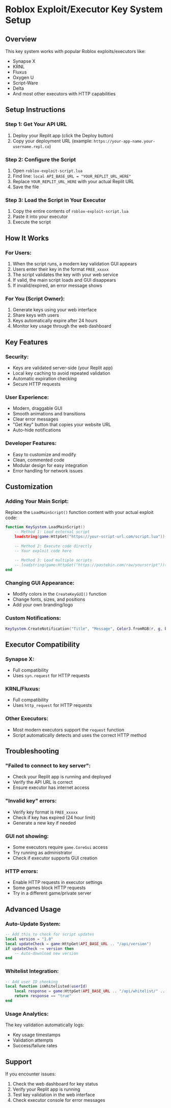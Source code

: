 # Roblox Exploit/Executor Key System Setup

## Overview
This key system works with popular Roblox exploits/executors like:
- Synapse X
- KRNL
- Fluxus
- Oxygen U
- Script-Ware
- Delta
- And most other executors with HTTP capabilities

## Setup Instructions

### Step 1: Get Your API URL
1. Deploy your Replit app (click the Deploy button)
2. Copy your deployment URL (example: `https://your-app-name.your-username.repl.co`)

### Step 2: Configure the Script
1. Open `roblox-exploit-script.lua`
2. Find line: `local API_BASE_URL = "YOUR_REPLIT_URL_HERE"`
3. Replace `YOUR_REPLIT_URL_HERE` with your actual Replit URL
4. Save the file

### Step 3: Load the Script in Your Executor
1. Copy the entire contents of `roblox-exploit-script.lua`
2. Paste it into your executor
3. Execute the script

## How It Works

### For Users:
1. When the script runs, a modern key validation GUI appears
2. Users enter their key in the format `FREE_xxxxx`
3. The script validates the key with your web service
4. If valid, the main script loads and GUI disappears
5. If invalid/expired, an error message shows

### For You (Script Owner):
1. Generate keys using your web interface
2. Share keys with users
3. Keys automatically expire after 24 hours
4. Monitor key usage through the web dashboard

## Key Features

### Security:
- Keys are validated server-side (your Replit app)
- Local key caching to avoid repeated validation
- Automatic expiration checking
- Secure HTTP requests

### User Experience:
- Modern, draggable GUI
- Smooth animations and transitions
- Clear error messages
- "Get Key" button that copies your website URL
- Auto-hide notifications

### Developer Features:
- Easy to customize and modify
- Clean, commented code
- Modular design for easy integration
- Error handling for network issues

## Customization

### Adding Your Main Script:
Replace the `LoadMainScript()` function content with your actual exploit code:

```lua
function KeySystem.LoadMainScript()
    -- Method 1: Load external script
    loadstring(game:HttpGet("https://your-script-url.com/script.lua"))()
    
    -- Method 2: Execute code directly
    -- Your exploit code here
    
    -- Method 3: Load multiple scripts
    -- loadstring(game:HttpGet("https://pastebin.com/raw/yourscript"))()
end
```

### Changing GUI Appearance:
- Modify colors in the `CreateKeyGUI()` function
- Change fonts, sizes, and positions
- Add your own branding/logo

### Custom Notifications:
```lua
KeySystem.CreateNotification("Title", "Message", Color3.fromRGB(r, g, b))
```

## Executor Compatibility

### Synapse X:
- Full compatibility
- Uses `syn.request` for HTTP requests

### KRNL/Fluxus:
- Full compatibility  
- Uses `http_request` for HTTP requests

### Other Executors:
- Most modern executors support the `request` function
- Script automatically detects and uses the correct HTTP method

## Troubleshooting

### "Failed to connect to key server":
- Check your Replit app is running and deployed
- Verify the API URL is correct
- Ensure executor has internet access

### "Invalid key" errors:
- Verify key format is `FREE_xxxxx`
- Check if key has expired (24 hour limit)
- Generate a new key if needed

### GUI not showing:
- Some executors require `game.CoreGui` access
- Try running as administrator
- Check if executor supports GUI creation

### HTTP errors:
- Enable HTTP requests in executor settings
- Some games block HTTP requests
- Try in a different game/private server

## Advanced Usage

### Auto-Update System:
```lua
-- Add this to check for script updates
local version = "1.0"
local updateCheck = game:HttpGet(API_BASE_URL .. "/api/version")
if updateCheck ~= version then
    -- Auto-download new version
end
```

### Whitelist Integration:
```lua
-- Add user ID checking
local function isWhitelisted(userId)
    local response = game:HttpGet(API_BASE_URL .. "/api/whitelist/" .. userId)
    return response == "true"
end
```

### Usage Analytics:
The key validation automatically logs:
- Key usage timestamps
- Validation attempts
- Success/failure rates

## Support

If you encounter issues:
1. Check the web dashboard for key status
2. Verify your Replit app is running
3. Test key validation in the web interface
4. Check executor console for error messages